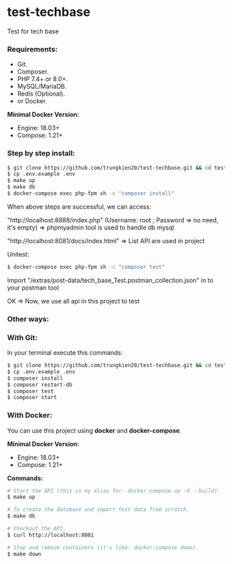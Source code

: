 # test-techbase
Test for tech base 
### Requirements:

- Git.
- Composer.
- PHP 7.4+ or 8.0+.
- MySQL/MariaDB.
- Redis (Optional).
- or Docker.

**Minimal Docker Version:**
* Engine: 18.03+
* Compose: 1.21+


### Step by step install:
```bash
$ git clone https://github.com/trungkien20/test-techbase.git && cd test-techbase
$ cp .env.example .env
$ make up
$ make db
$ docker-compose exec php-fpm sh -c "composer install"
```
When above steps are successful, we can access:

"http://localhost:8888/index.php" (Username: root ; Password => no need, it's empty)   => phpmyadmin tool is used to handle db mysql

"http://localhost:8081/docs/index.html"  => List API are used in project

Unitest:
```bash
$ docker-compose exec php-fpm sh -c "composer test"
```

Import  "/extras/post-data/tech_base_Test.postman_collection.json"  in to your postman tool

OK => Now, we use all api in this project to test

### Other ways: ###

### With Git:

In your terminal execute this commands:

```bash
$ git clone https://github.com/trungkien20/test-techbase.git && cd test-techbase
$ cp .env.example .env
$ composer install
$ composer restart-db
$ composer test
$ composer start
```

### With Docker:

You can use this project using **docker** and **docker-compose**.

**Minimal Docker Version:**

* Engine: 18.03+
* Compose: 1.21+

**Commands:**

```bash
# Start the API (this is my alias for: docker-compose up -d --build).
$ make up

# To create the database and import test data from scratch.
$ make db

# Checkout the API.
$ curl http://localhost:8081

# Stop and remove containers (it's like: docker-compose down).
$ make down
```
